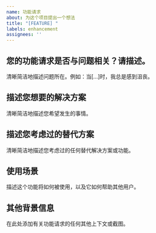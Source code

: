 ```yaml
---
name: 功能请求
about: 为这个项目提出一个想法
title: "[FEATURE] "
labels: enhancement
assignees: ''
---
```


## 您的功能请求是否与问题相关？请描述。
清晰简洁地描述问题所在。例如：当[...]时，我总是感到沮丧。

## 描述您想要的解决方案
清晰简洁地描述您希望发生的事情。

## 描述您考虑过的替代方案
清晰简洁地描述您考虑过的任何替代解决方案或功能。

## 使用场景
描述这个功能将如何被使用，以及它如何帮助其他用户。

## 其他背景信息
在此处添加有关功能请求的任何其他上下文或截图。 